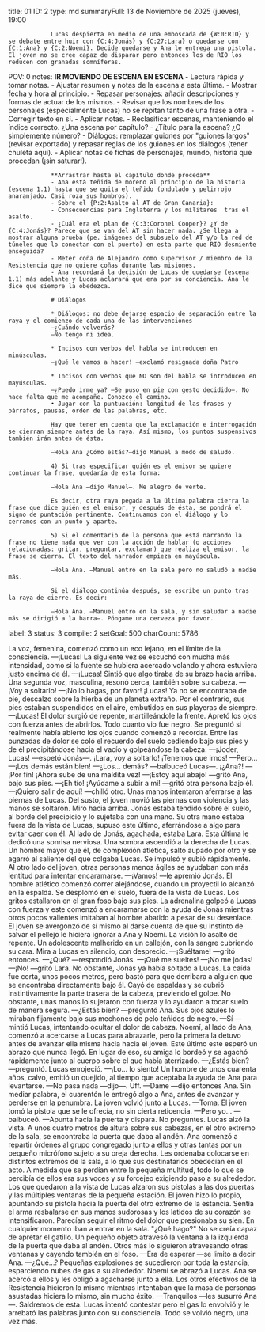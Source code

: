 title:          01
ID:             2
type:           md
summaryFull:    13 de Noviembre de 2025 (jueves), 19:00
                
                Lucas despierta en medio de una emboscada de {W:0:RIO} y se debate entre huir con {C:4:Jonás} y {C:27:Lara} o quedarse con {C:1:Ana} y {C:2:Noemí}. Decide quedarse y Ana le entrega una pistola. El joven no se cree capaz de disparar pero entonces los de RIO los reducen con granadas somníferas.
POV:            0
notes:          **IR MOVIENDO DE ESCENA EN ESCENA**
                - Lectura rápida y tomar notas.
                - Ajustar resumen y notas de la escena a esta última.
                - Mostrar fecha y hora al principio.
                - Repasar personajes: añadir descripciones y formas de actuar de los mismos.
                - Revisar que los nombres de los personajes (especialmente Lucas) no se repitan tanto de una frase a otra.
                - Corregir texto en sí.
                - Aplicar notas.
                - Reclasificar escenas, manteniendo el índice correcto. ¿Una escena por capítulo?
                - ¿Título para la escena? ¿O simplemente número?
                - Diálogos: remplazar guiones por "guiones largos" (revisar exportado) y repasar reglas de los guiones en los diálogos (tener chuleta aquí).
                - Aplicar notas de fichas de personajes, mundo, historia que procedan (¡sin saturar!).
                
                
                **Arrastrar hasta el capítulo donde proceda**
                - Ana está teñida de moreno al principio de la historia (escena 1.1) hasta que se quita el teñido (ondulado y pelirrojo anaranjado. Casi roza sus hombros).
                - Sobre el {P:2:Asalto al AT de Gran Canaria}:
                - Consecuencias para Inglaterra y los militares  tras el asalto.
                - ¿Cuál era el plan de {C:3:Coronel Cooper}? ¿Y de {C:4:Jonás}? Parece que se van del AT sin hacer nada. ¿Se llega a mostrar alguna prueba (pe. imágenes del subsuelo del AT y/o la red de túneles que lo conectan con el puerto) en esta parte que RIO desmiente enseguida?
                - Meter coña de Alejandro como supervisor / miembro de la Resistencia que no quiere coñas durante las misiones.
                - Ana recordará la decisión de Lucas de quedarse (escena 1.1) más adelante y Lucas aclarará que era por su conciencia. Ana le dice que siempre la obedezca.
                
                # Diálogos
                
                * Diálogos: no debe dejarse espacio de separación entre la raya y el comienzo de cada una de las intervenciones
                —¿Cuándo volverás?
                —No tengo ni idea.
                
                * Incisos con verbos del habla se introducen en minúsculas.
                —¡Qué le vamos a hacer! —exclamó resignada doña Patro
                
                * Incisos con verbos que NO son del habla se introducen en mayúsculas.
                —¿Puedo irme ya? —Se puso en pie con gesto decidido—. No hace falta que me acompañe. Conozco el camino.
                • Jugar con la puntuación: longitud de las frases y párrafos, pausas, orden de las palabras, etc.
                
                Hay que tener en cuenta que la exclamación e interrogación se cierran siempre antes de la raya. Así mismo, los puntos suspensivos también irán antes de ésta.
                
                —Hola Ana ¿Cómo estás?—dijo Manuel a modo de saludo.
                
                4) Si tras especificar quién es el emisor se quiere continuar la frase, quedaría de esta forma:
                
                —Hola Ana —dijo Manuel—. Me alegro de verte.
                
                Es decir, otra raya pegada a la última palabra cierra la frase que dice quién es el emisor, y después de ésta, se pondrá el signo de puntación pertinente. Continuamos con el diálogo y lo cerramos con un punto y aparte.
                
                5) Si el comentario de la persona que está narrando la frase no tiene nada que ver con la acción de hablar (o acciones relacionadas: gritar, preguntar, exclamar) que realiza el emisor, la frase se cierra. El texto del narrador empieza en mayúscula.
                
                —Hola Ana. —Manuel entró en la sala pero no saludó a nadie más.
                
                Si el diálogo continúa después, se escribe un punto tras la raya de cierre. Es decir:
                
                —Hola Ana. —Manuel entró en la sala, y sin saludar a nadie más se dirigió a la barra—. Póngame una cerveza por favor.
label:          3
status:         3
compile:        2
setGoal:        500
charCount:      5786


La voz, femenina, comenzó como un eco lejano, en el límite de la consciencia.
—¡Lucas!
La siguiente vez se escuchó con mucha más intensidad, como si la fuente se hubiera acercado volando y ahora estuviera justo encima de él.
—¡Lucas!
Sintió que algo tiraba de su brazo hacia arriba. Una segunda voz, masculina, resonó cerca, también sobre su cabeza.
—¡Voy a soltarlo!
—¡No lo hagas, por favor! ¡Lucas!
Ya no se encontraba de pie, descalzo sobre la hierba de un planeta extraño. Por el contrario, sus pies estaban suspendidos en el aire, embutidos en sus playeras de siempre.
—¡Lucas!
El dolor surgió de repente, martilleándole la frente. Apretó los ojos con fuerza antes de abrirlos. 
Todo cuanto vio fue negro.
Se preguntó si realmente había abierto los ojos cuando comenzó a recordar. Entre las punzadas de dolor se coló el recuerdo del suelo cediendo bajo sus pies y de él precipitándose hacia el vacío y golpeándose la cabeza.
—¡Joder, Lucas! —espetó Jonás—. ¡Lara, voy a soltarlo! ¡Tenemos que irnos!
—Pero...
—¡Los demás están bien!
—¿Los... demás? —balbuceó Lucas—. ¡¿Ana?!
—¡Por fin! ¡Ahora sube de una maldita vez!
—¡Estoy aquí abajo! —gritó Ana, bajo sus pies.
—¡Eh tío! ¡Ayúdame a subir a mi! —gritó otra persona bajo él.
—¡Quiero salir de aquí! —chilló otro.
Unas manos intentaron aferrarse a las piernas de Lucas. Del susto, el joven movió las piernas con violencia y las manos se soltaron.
Miró hacia arriba. Jonás estaba tendido sobre el suelo, al borde del precipicio y lo sujetaba con una mano. Su otra mano estaba fuera de la vista de Lucas, supuso este último,  aferrándose a algo para evitar caer con él.
Al lado de Jonás, agachada, estaba Lara. Esta última le dedicó una sonrisa nerviosa.
Una sombra ascendió a la derecha de Lucas. Un hombre mayor que él, de complexión atlética, saltó aupado por otro y se agarró al saliente del que colgaba Lucas. Se impulsó y subió rápidamente. Al otro lado del joven, otras personas menos ágiles se ayudaban con más lentitud para intentar encaramarse.
—¡Vamos! —le apremió Jonás.
El hombre atlético comenzó correr alejándose, cuando un proyectil lo alcanzó en la espalda. Se desplomó en el suelo, fuera de la vista de Lucas.
Los gritos estallaron en el gran foso bajo sus pies. La adrenalina golpeó a Lucas con fuerza y este comenzó a encaramarse con la ayuda de Jonás mientras otros pocos valientes imitaban al hombre abatido a pesar de su desenlace.
El joven se avergonzó de sí mismo al darse cuenta de que su instinto de salvar el pellejo le hiciera ignorar a Ana y Noemí.
La visión lo asaltó de repente. Un adolescente malherido en un callejón, con la sangre cubriendo su cara. Mira a Lucas en silencio, con desprecio.
—¡Suéltame! —gritó entonces.
—¿Qué? —respondió Jonás.
—¡Qué me sueltes!
—¡No me jodas!
—¡No! —gritó Lara.
No obstante, Jonás ya había soltado a Lucas. La caída fue corta, unos pocos metros, pero bastó para que derribara a alguien que se encontraba directamente bajo él. Cayó de espaldas y se cubrió instintivamente la parte trasera de la cabeza, previendo el golpe. No obstante, unas manos lo sujetaron con fuerza y lo ayudaron a tocar suelo de manera segura.
—¿Estás bien? —preguntó Ana.
Sus ojos azules lo miraban fijamente bajo sus mechones de pelo teñidos de negro.
—Sí —mintió Lucas, intentando ocultar el dolor de cabeza.
Noemí, al lado de Ana, comenzó a acercarse a Lucas para abrazarle, pero la primera la detuvo antes de avanzar ella misma hacia hacia el joven. Este último este esperó un abrazo que nunca llegó. En lugar de eso, su amiga lo bordeó y se agachó rápidamente junto al cuerpo sobre el que había aterrizado.
—¿Estás bien? —preguntó.
Lucas enrojeció.
—¡Lo... lo siento!
Un hombre de unos cuarenta años, calvo, emitió un quejido, al tiempo que aceptaba la ayuda de Ana para levantarse.
—No pasa nada —dijo—. Uff.
—Dame —dijo entonces Ana.
Sin mediar palabra, el cuarentón le entregó algo a Ana, antes de avanzar y perderse en la penumbra.
La joven volvió junto a Lucas.
—Toma.
El joven tomó la pistola que se le ofrecía, no sin cierta reticencia.
—Pero yo... —balbuceó.
—Apunta hacia la puerta y dispara. No preguntes.
Lucas alzó la vista. A unos cuatro metros de altura sobre sus cabezas, en el otro extremo de la sala, se encontraba la puerta que daba al andén.
Ana comenzó a repartir órdenes al grupo congregado junto a ellos y otras tantas por un pequeño micrófono sujeto a su oreja derecha. Les ordenaba colocarse en distintos extremos de la sala, a lo que sus destinatarios obedecían en el acto. A medida que se perdían entre la pequeña multitud, todo lo que se percibía de ellos era sus voces y su forcejeo exigiendo paso a su alrededor.
Los que quedaron a la vista de Lucas alzaron sus pistolas a las dos puertas y las múltiples ventanas de la pequeña estación.
El joven hizo lo propio, apuntando su pistola hacia la puerta del otro extremo de la estancia. Sentía el arma resbalarse en sus manos sudorosas y los latidos de su corazón se intensificaron. Parecían seguir el ritmo del dolor que presionaba su sien.
En cualquier momento iban a entrar en la sala.
"¿Qué hago?"
No se creía capaz de apretar el gatillo.
Un pequeño objeto atravesó la ventana a la izquierda de la puerta que daba al andén. Otros más lo siguieron atravesando otras ventanas y cayendo también en el foso.
—Era de esperar —se limito a decir Ana.
—¿Qué...?
Pequeñas explosiones se sucedieron por toda la estancia, esparciendo nubes de gas a su alrededor.
Noemí se abrazó a Lucas. Ana se acercó a ellos y les obligó a agacharse junto a ella. Los otros efectivos de la Resistencia hicieron lo mismo mientras intentaban que la masa de personas asustadas hiciera lo mismo, sin mucho éxito.
—Tranquilos —les susurró Ana —. Saldremos de esta.
Lucas intentó contestar pero el gas lo envolvió y le arrebató las palabras junto con su consciencia.
Todo se volvió negro, una vez más.